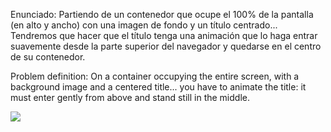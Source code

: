 Enunciado:
Partiendo de un contenedor que ocupe el 100% de la pantalla (en alto y ancho) con una imagen de fondo y un título centrado... Tendremos que hacer que el título tenga una animación que lo haga entrar suavemente desde la parte superior del navegador y quedarse en el centro de su contenedor.

Problem definition:
On a container occupying the entire screen, with a background image and a centered title... you have to animate the title: it must enter gently from above and stand still in the middle.

![](https://files.gitbook.com/v0/b/gitbook-28427.appspot.com/o/assets%2F-MWwxJ68y05F115J-zJ5%2Fsync%2F7184fdd10fd8c6d1393c8d4a5487dc43b88fcb54.png?generation=1617004310166747&alt=media)
